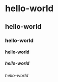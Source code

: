 # hello-world   
## hello-world  
### hello-world   
#### hello-world   
##### hello-world   
###### hello-world   
